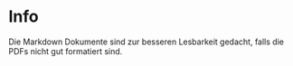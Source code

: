 # Info
Die Markdown Dokumente sind  zur besseren Lesbarkeit gedacht, falls die PDFs nicht gut formatiert sind.
